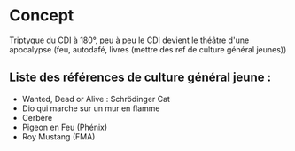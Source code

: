 # Concept
Triptyque du CDI à 180°, peu à peu le CDI devient le théâtre d'une apocalypse (feu, autodafé, livres (mettre des ref de culture général jeunes))

## Liste des références de culture général jeune :
- Wanted, Dead or Alive : Schrödinger Cat
- Dio qui marche sur un mur en flamme
- Cerbère
- Pigeon en Feu (Phénix)
- Roy Mustang (FMA)